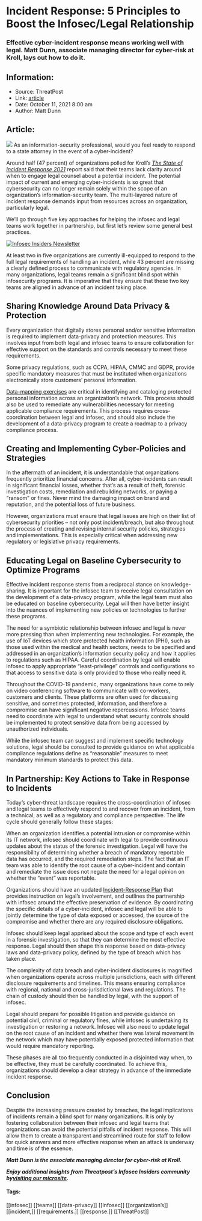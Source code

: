 # Incident Response: 5 Principles to Boost the Infosec/Legal Relationship
### Effective cyber-incident response means working well with legal. Matt Dunn, associate managing director for cyber-risk at Kroll, lays out how to do it.

## Information:
+ Source: ThreatPost
+ Link: [article](https://kasperskycontenthub.com/threatpost-global/?p=175461)
+ Date: October 11, 2021  8:00 am
+ Author: Matt Dunn


## Article:
![](https://media.threatpost.com/wp-content/uploads/sites/103/2019/03/01141041/Social-Justice.jpg)
As an information-security professional, would you feel ready to respond to a state attorney in the event of a cyber-incident?


Around half (47 percent) of organizations polled for Kroll’s [*The State of Incident Response 2021*](https://www.kroll.com/en/insights/publications/cyber/state-of-incident-response) report said that their teams lack clarity around when to engage legal counsel about a potential incident. The potential impact of current and emerging cyber-incidents is so great that cybersecurity can no longer remain solely within the scope of an organization’s information-security team. The multi-layered nature of incident response demands input from resources across an organization, particularly legal.


We’ll go through five key approaches for helping the infosec and legal teams work together in partnership, but first let’s review some general best practices.


[![Infosec Insiders Newsletter](https://media.threatpost.com/wp-content/uploads/sites/103/2021/07/10165815/infosec_insiders_in_article_promo.png)](https://threatpost.com/infosec-insider-subscription-page/?utm_source=ART&utm_medium=ART&utm_campaign=InfosecInsiders_Newsletter_Promo/)


At least two in five organizations are currently ill-equipped to respond to the full legal requirements of handling an incident, while 43 percent are missing a clearly defined process to communicate with regulatory agencies. In many organizations, legal teams remain a significant blind spot within infosecurity programs. It is imperative that they ensure that these two key teams are aligned in advance of an incident taking place.


**Sharing Knowledge Around Data Privacy & Protection**
------------------------------------------------------


Every organization that digitally stores personal and/or sensitive information is required to implement data-privacy and protection measures. This involves input from both legal and infosec teams to ensure collaboration for effective support on the standards and controls necessary to meet these requirements.


Some privacy regulations, such as CCPA, HIPAA, CMMC and GDPR, provide specific mandatory measures that must be instituted when organizations electronically store customers’ personal information.


[Data-mapping exercises](https://www.kroll.com/en/services/cyber-risk/assessments-testing/data-mapping-gdpr-ccpa) are critical in identifying and cataloging protected personal information across an organization’s network. This process should also be used to remediate any vulnerabilities necessary for meeting applicable compliance requirements. This process requires cross-coordination between legal and infosec, and should also include the development of a data-privacy program to create a roadmap to a privacy compliance process.


**Creating and Implementing Cyber-Policies and Strategies**
-----------------------------------------------------------


In the aftermath of an incident, it is understandable that organizations frequently prioritize financial concerns. After all, cyber-incidents can result in significant financial losses, whether that’s as a result of theft, forensic investigation costs, remediation and rebuilding networks, or paying a “ransom” or fines. Never mind the damaging impact on brand and reputation, and the potential loss of future business.


However, organizations must ensure that legal issues are high on their list of cybersecurity priorities – not only post incident/breach, but also throughout the process of creating and revising internal security policies, strategies and implementations. This is especially critical when addressing new regulatory or legislative privacy requirements.


**Educating Legal on Baseline Cybersecurity to Optimize Programs**
------------------------------------------------------------------


Effective incident response stems from a reciprocal stance on knowledge-sharing. It is important for the infosec team to receive legal consultation on the development of a data-privacy program, while the legal team must also be educated on baseline cybersecurity. Legal will then have better insight into the nuances of implementing new policies or technologies to further these programs.


The need for a symbiotic relationship between infosec and legal is never more pressing than when implementing new technologies. For example, the use of IoT devices which store protected health information (PHI), such as those used within the medical and health sectors, needs to be specified and addressed in an organization’s information security policy and how it applies to regulations such as HIPAA. Careful coordination by legal will enable infosec to apply appropriate “least-privilege” controls and configurations so that access to sensitive data is only provided to those who really need it.


Throughout the COVID-19 pandemic, many organizations have come to rely on video conferencing software to communicate with co-workers, customers and clients. These platforms are often used for discussing sensitive, and sometimes protected, information, and therefore a compromise can have significant negative repercussions. Infosec teams need to coordinate with legal to understand what security controls should be implemented to protect sensitive data from being accessed by unauthorized individuals.


While the infosec team can suggest and implement specific technology solutions, legal should be consulted to provide guidance on what applicable compliance regulations define as “reasonable” measures to meet mandatory minimum standards to protect this data.


**In Partnership: Key Actions to Take in Response to Incidents**
----------------------------------------------------------------


Today’s cyber-threat landscape requires the cross-coordination of infosec and legal teams to effectively respond to and recover from an incident, from a technical, as well as a regulatory and compliance perspective. The life cycle should generally follow these stages:


When an organization identifies a potential intrusion or compromise within its IT network, infosec should coordinate with legal to provide continuous updates about the status of the forensic investigation. Legal will have the responsibility of determining whether a breach of mandatory reportable data has occurred, and the required remediation steps. The fact that an IT team was able to identify the root cause of a cyber-incident and contain and remediate the issue does not negate the need for a legal opinion on whether the “event” was reportable.


Organizations should have an updated [Incident-Response Plan](https://www.kroll.com/en/services/cyber-risk/governance-advisory/incident-response-plan-development) that provides instruction on legal’s involvement, and outlines the partnership with infosec around the effective preservation of evidence. By coordinating the specific details of a cyber-incident, infosec and legal will be able to jointly determine the type of data exposed or accessed, the source of the compromise and whether there are any required disclosure obligations.


Infosec should keep legal apprised about the scope and type of each event in a forensic investigation, so that they can determine the most effective response. Legal should then shape this response based on data-privacy laws and data-privacy policy, defined by the type of breach which has taken place.


The complexity of data breach and cyber-incident disclosures is magnified when organizations operate across multiple jurisdictions, each with different disclosure requirements and timelines. This means ensuring compliance with regional, national and cross-jurisdictional laws and regulations. The chain of custody should then be handled by legal, with the support of infosec.


Legal should prepare for possible litigation and provide guidance on potential civil, criminal or regulatory fines, while infosec is undertaking its investigation or restoring a network. Infosec will also need to update legal on the root cause of an incident and whether there was lateral movement in the network which may have potentially exposed protected information that would require mandatory reporting.


These phases are all too frequently conducted in a disjointed way when, to be effective, they must be carefully coordinated. To achieve this, organizations should develop a clear strategy in advance of the immediate incident response.


**Conclusion**
--------------


Despite the increasing pressure created by breaches, the legal implications of incidents remain a blind spot for many organizations. It is only by fostering collaboration between their infosec and legal teams that organizations can avoid the potential pitfalls of incident response. This will allow them to create a transparent and streamlined route for staff to follow for quick answers and more effective response when an attack is underway and time is of the essence.


***Matt Dunn is the associate managing director for cyber-risk at Kroll.***


***Enjoy additional insights from Threatpost’s Infosec Insiders community by***[***visiting our microsite***](https://threatpost.com/microsite/infosec-insiders-community/)***.***




#### Tags:
[[infosec]] [[teams]] [[data-privacy]] [[Infosec]] [[organization’s]] [[incident,]] [[requirements.]] [[response.]] [[ThreatPost]]

